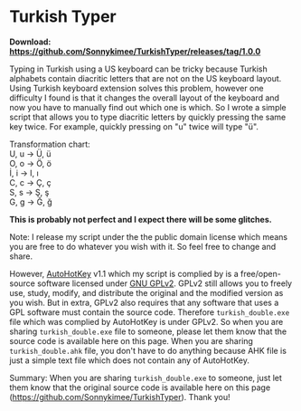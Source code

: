 # Turkish Typer
**Download: https://github.com/Sonnykimee/TurkishTyper/releases/tag/1.0.0**

Typing in Turkish using a US keyboard can be tricky because Turkish alphabets contain diacritic letters that are not on the US keyboard layout. Using Turkish keyboard extension solves this problem, however one difficulty I found is that it changes the overall layout of the keyboard and now you have to manually find out which one is which. So I wrote a simple script that allows you to type diacritic letters by quickly pressing the same key twice. For example, quickly pressing on "u" twice will type "ü".

Transformation chart:<br>
U, u -> Ü, ü<br>
O, o -> Ö, ö<br>
İ, i -> I, ı<br>
C, c -> Ç, ç<br>
S, s -> Ş, ş<br>
G, g -> Ğ, ğ<br>

**This is probably not perfect and I expect there will be some glitches.**

Note:
I release my script under the the public domain license which means you are free to do whatever you wish with it. So feel free to change and share.

However, [AutoHotKey](https://www.autohotkey.com/) v1.1 which my script is complied by is a free/open-source software licensed under [GNU GPLv2](https://www.gnu.org/licenses/old-licenses/gpl-2.0.en.html). GPLv2 still allows you to freely use, study, modify, and distribute the original and the modified version as you wish. But in extra, GPLv2 also requires that any software that uses a GPL software must contain the source code. Therefore `turkish_double.exe` file which was complied by AutoHotKey is under GPLv2. So when you are sharing `turkish_double.exe` file to someone, please let them know that the source code is available here on this page. When you are sharing `turkish_double.ahk` file, you don't have to do anything because AHK file is just a simple text file which does not contain any of AutoHotKey.

Summary: When you are sharing `turkish_double.exe` to someone, just let them know that the original source code is available here on this page (https://github.com/Sonnykimee/TurkishTyper). Thank you!
